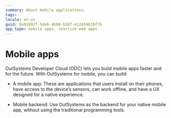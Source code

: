 ```yaml
---
summary: About mobile applications.
tags:
locale: en-us
guid: 8e81892f-5deb-4b08-b3d7-e12459619f76
app_type: mobile apps, reactive web apps
---
```


# Mobile apps

OutSystems Developer Cloud (ODC) lets you build mobile apps faster and for the future. With OutSystems for mobile, you can build:

* A mobile app: These are applications that users install on their phones, have access to the device’s sensors, can work offline, and have a UX designed for a native experience.

* Mobile backend: Use OutSystems as the backend for your native mobile app, without using the traditional programming tools.
